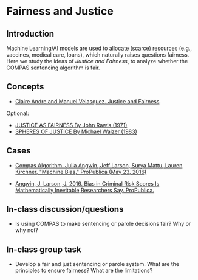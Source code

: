 # Fairness and Justice

## Introduction

Machine Learning/AI models are used to allocate (scarce) resources (e.g., vaccines, medical care, loans), which naturally raises questions fairness. Here we study the ideas of *Justice and Fairness*, to analyze whether the COMPAS sentencing algorithm is fair.

## Concepts

* [Claire Andre and Manuel Velasquez. Justice and Fairness](https://web.archive.org/web/20240622035056/https://www.scu.edu/mcae/publications/iie/v3n2/homepage.html)

Optional:
* [JUSTICE AS FAIRNESS By John Rawls (1971)](https://web.archive.org/web/20230607224515/https://eportfolios.macaulay.cuny.edu/thorne15/files/2015/03/Rawls-JUSTICE-AS-FAIRNESS.pdf)
* [SPHERES OF JUSTICE By Michael Walzer (1983)](https://web.archive.org/web/20220121192422/http://fs2.american.edu/dfagel/www/Philosophers/Walzer/SpeheresofJustice-Chapters%201-3.pdf)


## Cases

* [Compas Algorithm. Julia Angwin, Jeff Larson, Surya Mattu, Lauren Kirchner, "Machine
Bias," ProPublica (May 23, 2016)](https://web.archive.org/web/20240630145925/https://www.propublica.org/article/machine-bias-risk-assessments-in-criminal-sentencing)

* [Angwin, J. Larson, J. 2016. Bias in Criminal Risk Scores Is Mathematically Inevitable,Researchers Say. ProPublica.](https://web.archive.org/web/20240713125852/https://www.propublica.org/article/bias-in-criminal-risk-scores-is-mathematically-inevitable-researchers-say)

## In-class discussion/questions

* Is using COMPAS to make sentencing or parole decisions fair? Why or why not?

## In-class group task

* Develop a fair and just sentencing or parole system. What are the principles to ensure fairness? What are the limitations?
